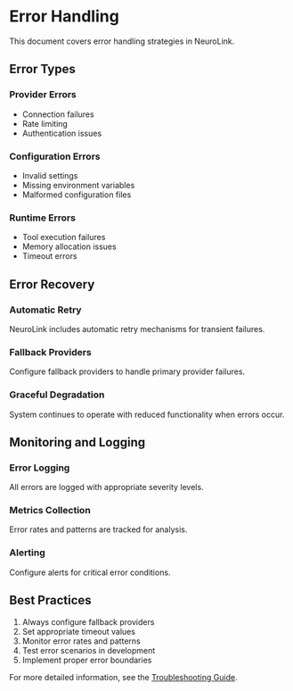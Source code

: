 # Error Handling

This document covers error handling strategies in NeuroLink.

## Error Types

### Provider Errors

- Connection failures
- Rate limiting
- Authentication issues

### Configuration Errors

- Invalid settings
- Missing environment variables
- Malformed configuration files

### Runtime Errors

- Tool execution failures
- Memory allocation issues
- Timeout errors

## Error Recovery

### Automatic Retry

NeuroLink includes automatic retry mechanisms for transient failures.

### Fallback Providers

Configure fallback providers to handle primary provider failures.

### Graceful Degradation

System continues to operate with reduced functionality when errors occur.

## Monitoring and Logging

### Error Logging

All errors are logged with appropriate severity levels.

### Metrics Collection

Error rates and patterns are tracked for analysis.

### Alerting

Configure alerts for critical error conditions.

## Best Practices

1. Always configure fallback providers
2. Set appropriate timeout values
3. Monitor error rates and patterns
4. Test error scenarios in development
5. Implement proper error boundaries

For more detailed information, see the [Troubleshooting Guide](./reference/troubleshooting.md).
